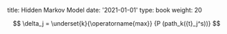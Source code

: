 title: Hidden Markov Model
date: '2021-01-01'
type: book
weight: 20


$$ \delta_j = \underset{k}{\operatorname{max}} {P (path_k({t}_j^s))} $$
